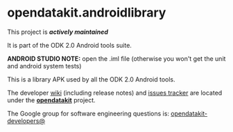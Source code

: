 # opendatakit.androidlibrary

This project is __*actively maintained*__

It is part of the ODK 2.0 Android tools suite.

__ANDROID STUDIO NOTE:__ open the .iml file (otherwise you won't get the unit and android system tests)

This is a library APK used by all the ODK 2.0 Android tools.

The developer [wiki](https://github.com/opendatakit/opendatakit/wiki) (including release notes) and
[issues tracker](https://github.com/opendatakit/opendatakit/issues) are located under
the [**opendatakit**](https://github.com/opendatakit/opendatakit) project.

The Google group for software engineering questions is: [opendatakit-developers@](https://groups.google.com/forum/#!forum/opendatakit-developers)

